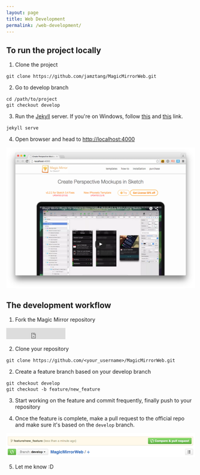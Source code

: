 ```yaml
---
layout: page
title: Web Development
permalink: /web-development/
---
```


## To run the project locally

1) Clone the project

```
git clone https://github.com/jamztang/MagicMirrorWeb.git
```

2) Go to develop branch

```
cd /path/to/project
git checkout develop
```

3) Run the [Jekyll](http://jekyllrb.com) server. If you're on Windows, follow [this](https://github.com/madhur/PortableJekyll)
and [this](http://jekyll-windows.juthilo.com/1-ruby-and-devkit/) link.

```
jekyll serve
```

4) Open browser and head to [http://localhost:4000](http://localhost:4000)

![](/images/running.png)


## The development workflow

1) Fork the Magic Mirror repository
<iframe src="https://ghbtns.com/github-btn.html?user=jamztang&repo=MagicMirrorWeb&type=fork&count=true&size=large" frameborder="0" scrolling="0" width="158px" height="30px"></iframe>


2) Clone your repository

```
git clone https://github.com/<your_username>/MagicMirrorWeb.git
```

2) Create a feature branch based on your develop branch

```
git checkout develop
git checkout -b feature/new_feature
```

3) Start working on the feature and commit frequently, finally push to your repository

4) Once the feature is complete, make a pull request to the official repo and make sure it's based on the `develop` branch.

![](/images/create_pull_request.png)

5) Let me know :D

